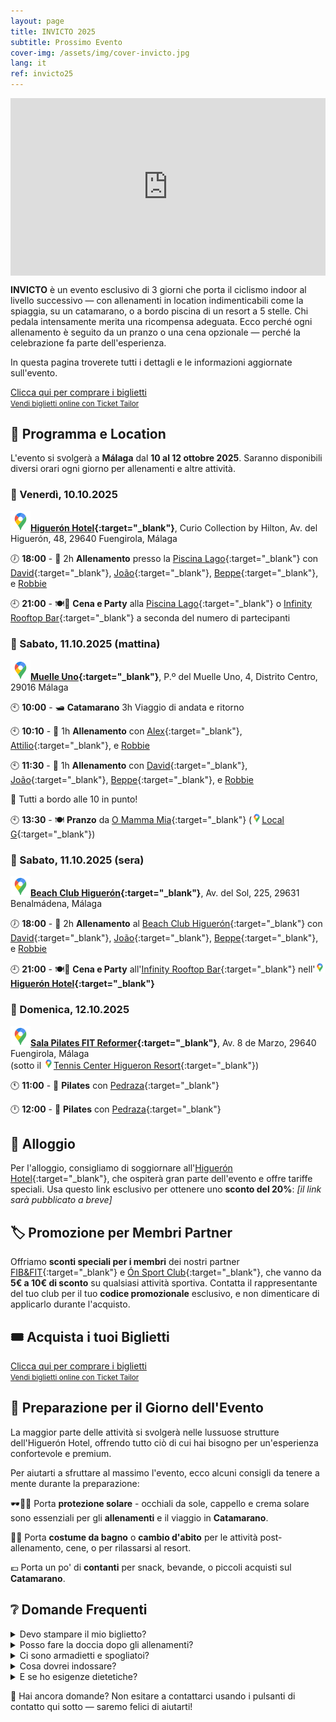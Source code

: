 ```yaml
---
layout: page
title: INVICTO 2025
subtitle: Prossimo Evento
cover-img: /assets/img/cover-invicto.jpg
lang: it
ref: invicto25
---
```


<div style="position: relative; padding-bottom: 56.25%; height: 0; overflow: hidden; max-width: 100%;">
  <iframe src="https://www.youtube.com/embed/1keTpFCyxaY" 
          frameborder="0" 
          allow="accelerometer; autoplay; encrypted-media; gyroscope; picture-in-picture" 
          allowfullscreen 
          style="position: absolute; top: 0; left: 0; width: 100%; height: 100%;">
  </iframe>
</div>

**INVICTO** è un evento esclusivo di 3 giorni che porta il ciclismo indoor al livello successivo — con allenamenti in location indimenticabili come la spiaggia, su un catamarano, o a bordo piscina di un resort a 5 stelle. Chi pedala intensamente merita una ricompensa adeguata. Ecco perché ogni allenamento è seguito da un pranzo o una cena opzionale — perché la celebrazione fa parte dell'esperienza.

In questa pagina troverete tutti i dettagli e le informazioni aggiornate sull'evento.

<!-- Ticket Tailor: All events (https://app.tickettailor.com/widget-embed-codes) -->
<div class="tt-widget"><div class="tt-widget-fallback"><p><a href="https://www.tickettailor.com/all-tickets/sporti/?ref=website_widget&show_search_filter=true&show_date_filter=true&show_sort=true" target="_blank">Clicca qui per comprare i biglietti</a><br /><small><a href="https://www.tickettailor.com?rf=wdg_252091" class="tt-widget-powered">Vendi biglietti online con Ticket Tailor</a></small></p></div><script src="https://cdn.tickettailor.com/js/widgets/min/widget.js" data-url="https://www.tickettailor.com/all-tickets/sporti/?ref=website_widget&show_search_filter=true&show_date_filter=true&show_sort=true" data-type="inline" data-inline-minimal="false" data-inline-show-logo="false" data-inline-bg-fill="true" data-inline-inherit-ref-from-url-param="" data-inline-ref="website_widget"></script></div>

## 🧭 Programma e Location

L'evento si svolgerà a **Málaga** dal **10 al 12 ottobre 2025**. Saranno disponibili diversi orari ogni giorno per allenamenti e altre attività.

### 📅 Venerdì, 10.10.2025

**[![📍](/assets/img/google-maps-32p.png)Higuerón Hotel](https://maps.app.goo.gl/TFXyG9A6kBvdFKBs7){:target="_blank"}**,
 Curio Collection by Hilton, Av. del Higuerón, 48, 29640 Fuengirola, Málaga

🕖 **18:00** - 🚴 2h **Allenamento** presso la [Piscina Lago](){:target="_blank"} con
 [David](https://www.instagram.com/davidperezaquerreta){:target="_blank"},
 [João](https://www.instagram.com/ptjoaovalente){:target="_blank"},
 [Beppe](https://www.instagram.com/beppemeglio){:target="_blank"}, e
 [Robbie](/p/trainers)

🕘 **21:00** - 🍽️🎉 **Cena e Party** alla [Piscina Lago](){:target="_blank"} o [Infinity Rooftop Bar](https://www.instagram.com/infinity_rooftop?igsh=NGdlc3RpNnZ5em5n){:target="_blank"} a seconda del numero di partecipanti

### 📅 Sabato, 11.10.2025 (mattina)

**[![📍](/assets/img/google-maps-32p.png)Muelle Uno](https://maps.app.goo.gl/PPqABMhNpAQTNfpa9){:target="_blank"}**, P.º del Muelle Uno, 4, Distrito Centro, 29016 Málaga

🕙 **10:00** - 🛥️ **Catamarano** 3h Viaggio di andata e ritorno

🕙 **10:10** - 🚴 1h **Allenamento** con
 [Alex](https://www.instagram.com/alexfitnesslife){:target="_blank"},
 [Attilio](https://www.instagram.com/attilio.conte){:target="_blank"}, e
 [Robbie](/p/trainers)

🕙 **11:30** - 🚴 1h **Allenamento** con
 [David](https://www.instagram.com/davidperezaquerreta){:target="_blank"},
 [João](https://www.instagram.com/ptjoaovalente){:target="_blank"},
 [Beppe](https://www.instagram.com/beppemeglio){:target="_blank"}, e
 [Robbie](/p/trainers)

📢 Tutti a bordo alle 10 in punto!

🕙 **13:30** - 🍽️ **Pranzo** da [O Mamma Mia](https://www.omammamia.com/){:target="_blank"} ([![📍](/assets/img/google-maps-16p.png)Local G](https://maps.app.goo.gl/GABkW4wtx6GvBXvTA){:target="_blank"})

### 📅 Sabato, 11.10.2025 (sera)

**[![📍](/assets/img/google-maps-32p.png)Beach Club Higuerón](https://maps.app.goo.gl/Z57YycML1ffvRcDF9){:target="_blank"}**, Av. del Sol, 225, 29631 Benalmádena, Málaga

🕖 **18:00** - 🚴 2h **Allenamento** al [Beach Club Higuerón](https://thebeachclubhigueron.com/){:target="_blank"} con
 [David](https://www.instagram.com/davidperezaquerreta){:target="_blank"},
 [João](https://www.instagram.com/ptjoaovalente){:target="_blank"},
 [Beppe](https://www.instagram.com/beppemeglio){:target="_blank"}, e
 [Robbie](/p/trainers)

🕘 **21:00** - 🍽️🎉 **Cena e Party** all'[Infinity Rooftop Bar](https://www.instagram.com/infinity_rooftop?igsh=NGdlc3RpNnZ5em5n){:target="_blank"} nell'**[![📍](/assets/img/google-maps-16p.png)Higuerón Hotel](https://maps.app.goo.gl/TFXyG9A6kBvdFKBs7){:target="_blank"}**

### 📅 Domenica, 12.10.2025

**[![📍](/assets/img/google-maps-32p.png)Sala Pilates FIT Reformer](https://maps.app.goo.gl/6xjDATnaRcxikdyH7){:target="_blank"}**, Av. 8 de Marzo, 29640 Fuengirola, Málaga  
(sotto il [![📍](/assets/img/google-maps-16p.png)Tennis Center Higueron Resort](https://maps.app.goo.gl/x7zyfmfmD8hon7GK9){:target="_blank"})

🕚 **11:00** - 🧘 **Pilates** con [Pedraza](https://www.instagram.com/begopedrazapilates){:target="_blank"}

🕛 **12:00** - 🧘 **Pilates** con [Pedraza](https://www.instagram.com/begopedrazapilates){:target="_blank"}

## 🏨 Alloggio

Per l'alloggio, consigliamo di soggiornare all'[Higuerón Hotel](https://www.hilton.com/en/hotels/agprhqq-higueron-hotel-malaga/){:target="_blank"},
che ospiterà gran parte dell'evento e offre tariffe speciali. Usa questo link esclusivo per ottenere uno **sconto del 20%**: _[il link sarà pubblicato a breve]_

## 🏷️ Promozione per Membri Partner

Offriamo **sconti speciali per i membri** dei nostri partner [FIB&FIT](https://www.fibefit.it/){:target="_blank"} e [Ón Sport Club](https://higueronsportclub.com/es/){:target="_blank"}, che vanno da **5€ a 10€ di sconto** su qualsiasi attività sportiva. Contatta il rappresentante del tuo club per il tuo **codice promozionale** esclusivo, e non dimenticare di applicarlo durante l'acquisto.

## 🎟️ Acquista i tuoi Biglietti
<!-- Ticket Tailor: All events (https://app.tickettailor.com/widget-embed-codes) -->
<div class="tt-widget"><div class="tt-widget-fallback"><p><a href="https://www.tickettailor.com/all-tickets/sporti/?ref=website_widget&show_search_filter=true&show_date_filter=true&show_sort=true" target="_blank">Clicca qui per comprare i biglietti</a><br /><small><a href="https://www.tickettailor.com?rf=wdg_252091" class="tt-widget-powered">Vendi biglietti online con Ticket Tailor</a></small></p></div><script src="https://cdn.tickettailor.com/js/widgets/min/widget.js" data-url="https://www.tickettailor.com/all-tickets/sporti/?ref=website_widget&show_search_filter=true&show_date_filter=true&show_sort=true" data-type="inline" data-inline-minimal="false" data-inline-show-logo="false" data-inline-bg-fill="true" data-inline-inherit-ref-from-url-param="" data-inline-ref="website_widget"></script></div>

## 🎒 Preparazione per il Giorno dell'Evento

La maggior parte delle attività si svolgerà nelle lussuose strutture dell'Higuerón Hotel, offrendo tutto ciò di cui hai bisogno per un'esperienza confortevole e premium.

Per aiutarti a sfruttare al massimo l'evento, ecco alcuni consigli da tenere a mente durante la preparazione:

🕶️🧢🧴 Porta **protezione solare** - occhiali da sole, cappello e crema solare sono essenziali per gli **allenamenti** e il viaggio in **Catamarano**.

👙👗 Porta **costume da bagno** o **cambio d'abito** per le attività post-allenamento, cene, o per rilassarsi al resort.

💶 Porta un po' di **contanti** per snack, bevande, o piccoli acquisti sul **Catamarano**.

## ❔ Domande Frequenti

<details>
  <summary>Devo stampare il mio biglietto?</summary>
  Non è necessario stamparlo a meno che tu non lo preferisca. Possiamo scansionare il tuo biglietto direttamente dal tuo telefono — assicurati solo che il codice QR sia visibile, sia nella tua email che come screenshot. Supportiamo anche i Pass di Apple Wallet.<br>
  <br>
</details>
<details>
  <summary>Posso fare la doccia dopo gli allenamenti?</summary>
  Ci sono docce all'Higuerón Hotel e al Beach Club ma non sul Catamarano. Tuttavia, ci sono servizi igienici pubblici a Muelle Uno dove puoi rinfrescarti.<br>
  <br>
</details>
<details>
  <summary>Ci sono armadietti e spogliatoi?</summary>
  Ci sono spogliatoi e armadietti all'Higuerón Hotel sia per ospiti interni che esterni, che possono essere utilizzati anche quando si partecipa a eventi al Beach Club. Il Catamarano, tuttavia, non ha spogliatoi.<br>
  <br>
</details>
<details>
  <summary>Cosa dovrei indossare?</summary>
  Consigliamo abbigliamento sportivo per gli allenamenti, e qualcosa di comodo o casual da resort per i pasti e gli eventi post-allenamento. Potresti voler portare un costume da bagno per l'esperienza del Beach Club.<br>
  <br>
</details>
<details>
  <summary>E se ho esigenze dietetiche?</summary>
  Faremo del nostro meglio per accontentarti! Ti preghiamo di contattarci in anticipo per farci sapere di eventuali allergie o preferenze dietetiche, specialmente se prevedi di partecipare ai pranzi o alle cene.<br>
  <br>
</details>

💬 Hai ancora domande? Non esitare a contattarci usando i pulsanti di contatto qui sotto — saremo felici di aiutarti!
